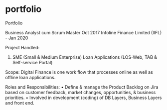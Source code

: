 # portfolio
Portfolio

Business Analyst cum Scrum Master Oct 2017
Infoline Finance Limited (IIFL) - Jan 2020

Project Handled: 
1. SME (Small & Medium Enterprise) Loan Applications 
(LOS-Web, TAB & Self-service Portal)

Scope: 
Digital Finance is one work flow that processes online as well as 
offline loan applications.

Roles and Responsibilities:
• Define & manage the Product Backlog on Jira based on customer feedback, market changes, opportunities, & business priorities. 
• Involved in development (coding) of DB Layers, Business Layers and front end.
